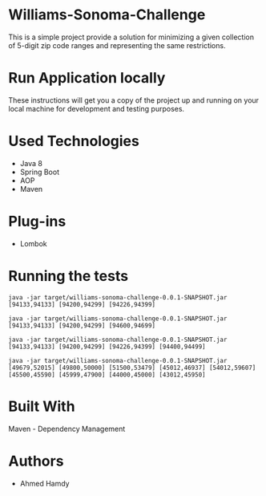 # Williams-Sonoma-Challenge
This is a simple project provide a solution for minimizing a given collection of 5-digit zip code ranges and representing the same restrictions.
# Run Application locally
These instructions will get you a copy of the project up and running on your local machine for development and testing purposes.

# Used Technologies
<ul>
  <li>Java 8</li>
  <li>Spring Boot</li>
  <li>AOP</li>
  <li>Maven</li>
</ul>

# Plug-ins
<ul>
  <li>Lombok</li>
</ul>

# Running the tests
```java -jar target/williams-sonoma-challenge-0.0.1-SNAPSHOT.jar [94133,94133] [94200,94299] [94226,94399]```

```java -jar target/williams-sonoma-challenge-0.0.1-SNAPSHOT.jar [94133,94133] [94200,94299] [94600,94699]```

```java -jar target/williams-sonoma-challenge-0.0.1-SNAPSHOT.jar [94133,94133] [94200,94299] [94226,94399] [94400,94499]```

```java -jar target/williams-sonoma-challenge-0.0.1-SNAPSHOT.jar [49679,52015] [49800,50000] [51500,53479] [45012,46937] [54012,59607] [45500,45590] [45999,47900] [44000,45000] [43012,45950]```

# Built With
Maven - Dependency Management
# Authors
<ul>
  <li>Ahmed Hamdy</li>
</ul>
